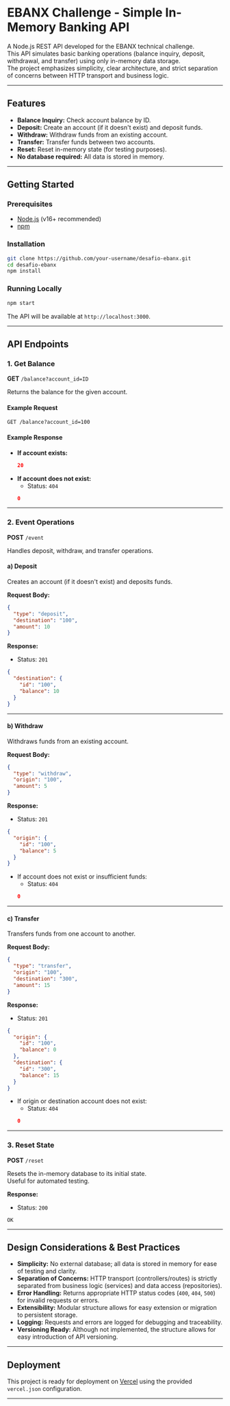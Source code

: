 # EBANX Challenge - Simple In-Memory Banking API

A Node.js REST API developed for the EBANX technical challenge.  
This API simulates basic banking operations (balance inquiry, deposit, withdrawal, and transfer) using only in-memory data storage.  
The project emphasizes simplicity, clear architecture, and strict separation of concerns between HTTP transport and business logic.

---

## Features

- **Balance Inquiry:** Check account balance by ID.
- **Deposit:** Create an account (if it doesn't exist) and deposit funds.
- **Withdraw:** Withdraw funds from an existing account.
- **Transfer:** Transfer funds between two accounts.
- **Reset:** Reset in-memory state (for testing purposes).
- **No database required:** All data is stored in memory.

---

## Getting Started

### Prerequisites

- [Node.js](https://nodejs.org/) (v16+ recommended)
- [npm](https://www.npmjs.com/)

### Installation

```sh
git clone https://github.com/your-username/desafio-ebanx.git
cd desafio-ebanx
npm install
```

### Running Locally

```sh
npm start
```

The API will be available at `http://localhost:3000`.

---

## API Endpoints

### 1. Get Balance

**GET** `/balance?account_id=ID`

Returns the balance for the given account.

#### Example Request

```
GET /balance?account_id=100
```

#### Example Response

- **If account exists:**
  ```json
  20
  ```
- **If account does not exist:**
  - Status: `404`
  ```json
  0
  ```

---

### 2. Event Operations

**POST** `/event`

Handles deposit, withdraw, and transfer operations.

#### a) Deposit

Creates an account (if it doesn't exist) and deposits funds.

**Request Body:**
```json
{
  "type": "deposit",
  "destination": "100",
  "amount": 10
}
```

**Response:**
- Status: `201`
```json
{
  "destination": {
    "id": "100",
    "balance": 10
  }
}
```

---

#### b) Withdraw

Withdraws funds from an existing account.

**Request Body:**
```json
{
  "type": "withdraw",
  "origin": "100",
  "amount": 5
}
```

**Response:**
- Status: `201`
```json
{
  "origin": {
    "id": "100",
    "balance": 5
  }
}
```
- If account does not exist or insufficient funds:
  - Status: `404`
  ```json
  0
  ```

---

#### c) Transfer

Transfers funds from one account to another.

**Request Body:**
```json
{
  "type": "transfer",
  "origin": "100",
  "destination": "300",
  "amount": 15
}
```

**Response:**
- Status: `201`
```json
{
  "origin": {
    "id": "100",
    "balance": 0
  },
  "destination": {
    "id": "300",
    "balance": 15
  }
}
```
- If origin or destination account does not exist:
  - Status: `404`
  ```json
  0
  ```

---

### 3. Reset State

**POST** `/reset`

Resets the in-memory database to its initial state.  
Useful for automated testing.

**Response:**
- Status: `200`
```
OK
```

---

## Design Considerations & Best Practices

- **Simplicity:** No external database; all data is stored in memory for ease of testing and clarity.
- **Separation of Concerns:** HTTP transport (controllers/routes) is strictly separated from business logic (services) and data access (repositories).
- **Error Handling:** Returns appropriate HTTP status codes (`400`, `404`, `500`) for invalid requests or errors.
- **Extensibility:** Modular structure allows for easy extension or migration to persistent storage.
- **Logging:** Requests and errors are logged for debugging and traceability.
- **Versioning Ready:** Although not implemented, the structure allows for easy introduction of API versioning.

---

## Deployment

This project is ready for deployment on [Vercel](https://vercel.com/) using the provided `vercel.json` configuration.

---
